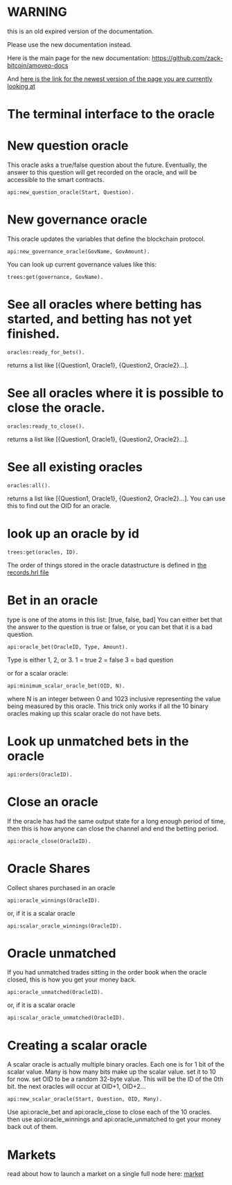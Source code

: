 WARNING
========

this is an old expired version of the documentation.

Please use the new documentation instead. 

Here is the main page for the new documentation: https://github.com/zack-bitcoin/amoveo-docs 

And [here is the link for the newest version of the page you are currently looking at](https://github.com/zack-bitcoin/amoveo-docs/blob/master//api/commands_oracle.md)

The terminal interface to the oracle
=============


New question oracle
====
This oracle asks a true/false question about the future. Eventually, the answer to this question will get recorded on the oracle, and will be accessible to the smart contracts.
```
api:new_question_oracle(Start, Question).
```

New governance oracle
====
This oracle updates the variables that define the blockchain protocol. 
```
api:new_governance_oracle(GovName, GovAmount).
```

You can look up current governance values like this:
```
trees:get(governance, GovName).
```

See all oracles where betting has started, and betting has not yet finished.
====
```
oracles:ready_for_bets().
```
returns a list like [{Question1, Oracle1}, {Question2, Oracle2}...].


See all oracles where it is possible to close the oracle.
====
```
oracles:ready_to_close().
```
returns a list like [{Question1, Oracle1}, {Question2, Oracle2}...].


See all existing oracles
====

```
oracles:all().
```
returns a list like [{Question1, Oracle1}, {Question2, Oracle2}...].
You can use this to find out the OID for an oracle.

look up an oracle by id
=====
```
trees:get(oracles, ID).
```

The order of things stored in the oracle datastructure is defined in [the records.hrl file](https://github.com/zack-bitcoin/amoveo/blob/master/apps/amoveo_core/src/records.hrl#L62)

Bet in an oracle
====
type is one of the atoms in this list: [true, false, bad]
You can either bet that the answer to the question is true or false, or you can bet that it is a bad question.
```
api:oracle_bet(OracleID, Type, Amount).

```
Type is either 1, 2, or 3.
1 = true
2 = false
3 = bad question

or for a scalar oracle:
```
api:minimum_scalar_oracle_bet(OID, N).
```
where N is an integer between 0 and 1023 inclusive representing the value being measured by this oracle.
This trick only works if all the 10 binary oracles making up this scalar oracle do not have bets.

Look up unmatched bets in the oracle
====
```
api:orders(OracleID).
```

Close an oracle
====
If the oracle has had the same output state for a long enough period of time, then this is how anyone can close the channel and end the betting period.
```
api:oracle_close(OracleID).
```

Oracle Shares
====
Collect shares purchased in an oracle
```
api:oracle_winnings(OracleID).
```
or, if it is a scalar oracle
```
api:scalar_oracle_winnings(OracleID).
```

Oracle unmatched
====
If you had unmatched trades sitting in the order book when the oracle closed, this is how you get your money back.
```
api:oracle_unmatched(OracleID).
```
or, if it is a scalar oracle
```
api:scalar_oracle_unmatched(OracleID).
```


Creating a scalar oracle
====
A scalar oracle is actually multiple binary oracles. Each one is for 1 bit of the scalar value.
Many is how many bits make up the scalar value. set it to 10 for now.
set OID to be a random 32-byte value. This will be the ID of the 0th bit. the next oracles will occur at OID+1, OID+2...
```
api:new_scalar_oracle(Start, Question, OID, Many).
```
Use api:oracle_bet and api:oracle_close to close each of the 10 oracles. then use api:oracle_winnings and api:oracle_unmatched to get your money back out of them.



Markets
====
read about how to launch a market on a single full node here:
[market](commands_market.md)
